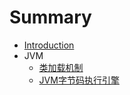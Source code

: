 # Summary

* [Introduction](README.md)
* JVM
    * [类加载机制](jvm/ClassLoad.md)
    * [JVM字节码执行引擎](jvm/JVMBytesCodeEngine.md)

